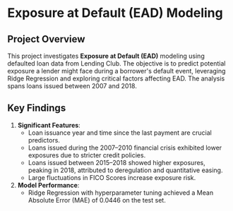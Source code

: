# Exposure at Default (EAD) Modeling

## Project Overview
This project investigates **Exposure at Default (EAD)** modeling using defaulted loan data from Lending Club. The objective is to predict potential exposure a lender might face during a borrower's default event, leveraging Ridge Regression and exploring critical factors affecting EAD. The analysis spans loans issued between 2007 and 2018.

## Key Findings
1. **Significant Features**:
   - Loan issuance year and time since the last payment are crucial predictors.
   - Loans issued during the 2007–2010 financial crisis exhibited lower exposures due to stricter credit policies.
   - Loans issued between 2015–2018 showed higher exposures, peaking in 2018, attributed to deregulation and quantitative easing.
   - Large fluctuations in FICO Scores increase exposure risk.
2. **Model Performance**:
   - Ridge Regression with hyperparameter tuning achieved a Mean Absolute Error (MAE) of 0.0446 on the test set.
